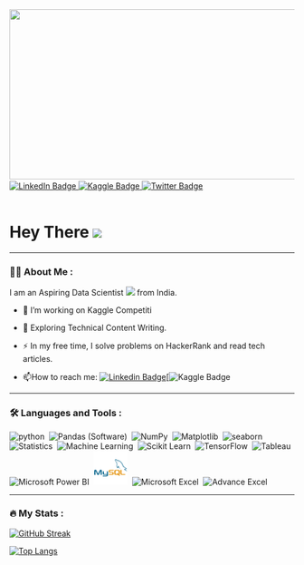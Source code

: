 
<div align="center">
  <img src="https://media.giphy.com/media/dWesBcTLavkZuG35MI/giphy.gif" width="600" height="300"/>
</div>
<div id="badges">
  <a href="your-linkedin-URL">
    <img src="https://img.shields.io/badge/LinkedIn-blue?style=for-the-badge&logo=linkedin&logoColor=white" alt="LinkedIn Badge"/>
  </a>
  <a href="your-youtube-URL">
    <img src="https://img.shields.io/badge/Kaggle-blue?style=for-the-badge&logo=Kaggle&logoColor=white" alt="Kaggle Badge"/>
  </a>
  <a href="your-twitter-URL">
    <img src="https://img.shields.io/badge/Twitter-blue?style=for-the-badge&logo=twitter&logoColor=white" alt="Twitter Badge"/>
  </a>
</div>
  <img src="https://komarev.com/ghpvc/?username=kumod007&style=flat-square&color=blue" alt=""/>
  <h1>
  Hey There
  <img src="https://media.giphy.com/media/hvRJCLFzcasrR4ia7z/giphy.gif" width="30px"/>
</h1>

---

### :man_technologist: About Me :
I am an Aspiring Data Scientist <img src="https://media.giphy.com/media/WUlplcMpOCEmTGBtBW/giphy.gif" width="30"> from India.
- :telescope: I’m working on Kaggle Competiti

- :seedling: Exploring Technical Content Writing.

- :zap: In my free time, I solve problems on HackerRank and read tech articles.

- :mailbox:How to reach me: [![Linkedin Badge](https://img.shields.io/badge/-kakbar-blue?style=flat&logo=Linkedin&logoColor=white)](https://www.linkedin.com/in/kumod-sharma-ab999124b/)[![Kaggle Badge](https://www.kaggle.com/kdsharma)

---

### :hammer_and_wrench: Languages and Tools :
  <div>
  <img src="https://www.python.org/static/community_logos/python-logo-master-v3-TM-flattened.png" title="python" alt="python" width="60" height="60"/>&nbsp;
  <img src="https://upload.wikimedia.org/wikipedia/commons/thumb/e/ed/Pandas_logo.svg/1200px-Pandas_logo.svg.png" title="Pandas (Software)" alt="Pandas (Software)" width="60" height="60"/>&nbsp;
  <img src="https://encrypted-tbn0.gstatic.com/images?q=tbn:ANd9GcR_VfYfuw4JGQC0QLtbrhWyAQgW9qD9fXanG34lWGAyI1y34PxtAPagPNkCTAoX7_x7sFw&usqp=CAU" title="NumPy" alt="NumPy" width="60" height="60"/>&nbsp;
  <img src="https://matplotlib.org/stable/_images/sphx_glr_logos2_003.png" title="Matplotlib" alt="Matplotlib" width="60" height="60"/>&nbsp;
  <img src="https://seaborn.pydata.org/_images/logo-wide-lightbg.svg" title="seaborn" alt="seaborn" width="60" height="60"/>&nbsp;
  <img src="https://cdn5.vectorstock.com/i/1000x1000/40/64/business-statistics-logo-design-template-isolated-vector-26544064.jpg" title="Statistics" alt="Statistics" width="60" height="60"/>&nbsp;
  <img src="https://png.pngitem.com/pimgs/s/346-3460443_machine-learning-course-near-me-machine-learning-logo.png"  title="Machine Learning" alt="Machine Learning" width="60" height="60"/>&nbsp;
  <img src="https://e7.pngegg.com/pngimages/905/45/png-clipart-scikit-learn-python-scikit-logo-brand-learning-text-computer.png" title="Scikit Learn" alt="Scikit Learn" width="40" height="40"/>&nbsp;
  <img src="https://upload.wikimedia.org/wikipedia/commons/thumb/a/ab/TensorFlow_logo.svg/2560px-TensorFlow_logo.svg.png" title="TensorFlow" alt="TensorFlow" width="60" height="60"/>&nbsp;
  <img src="https://logos-world.net/wp-content/uploads/2021/10/Tableau-Emblem.png" title="Tableau" alt="Tableau" width="60" height="60"/>&nbsp;
  <img src="https://logos-world.net/wp-content/uploads/2022/02/Microsoft-Power-BI-Symbol.png" title="Microsoft Power BI"  alt="Microsoft Power BI" width="60" height="60"/>&nbsp;
  <img src="https://github.com/devicons/devicon/blob/master/icons/mysql/mysql-original-wordmark.svg" title="MySQL"  alt="MySQL" width="60" height="60"/>&nbsp;
  <img src="https://e7.pngegg.com/pngimages/898/671/png-clipart-microsoft-excel-app-store-spreadsheet-microsoft-text-logo.png" title="Microsoft Excel" alt="Microsoft Excel" width="60" height="60"/>&nbsp;
  <img src="http://sharmacomputers.net/wp-content/uploads/2022/02/advanced_excel.jpg" title="Advance Excel" alt="Advance Excel" width="60" height="60"/>&nbsp;
</div>
  
---

### :fire: My Stats :
[![GitHub Streak](http://github-readme-streak-stats.herokuapp.com?user=kumod007&theme=highcontrast&date_format=M%20j%5B%2C%20Y%5D)](https://git.io/streak-stats)
 
[![Top Langs](https://github-readme-stats.vercel.app/api/top-langs/?username=kumod007&layout=compact&theme=vision-friendly-dark)](https://github.com/anuraghazra/github-readme-stats)


